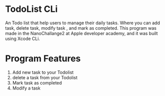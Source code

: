 # TodoList CLi
An Todo list that help users to manage their daily tasks. Where you can add task, delete task, modify task , and mark as completed.
This program was made in the NanoChallange2 at Apple developer academy, and it was built using Xcode CLi.

# Program Features 
1. Add new task to your Todolist
2. delete a task from your Todolist
3. Mark task as completed 
4. Modify a task
